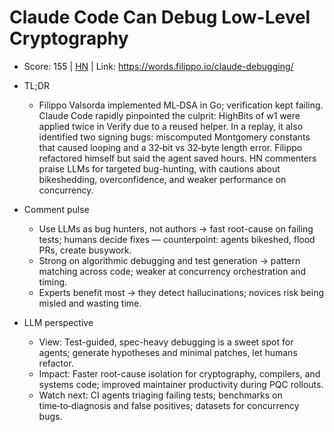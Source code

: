 # Claude Code Can Debug Low-Level Cryptography

- Score: 155 | [HN](https://news.ycombinator.com/item?id=45784179) | Link: https://words.filippo.io/claude-debugging/

- TL;DR
  - Filippo Valsorda implemented ML‑DSA in Go; verification kept failing. Claude Code rapidly pinpointed the culprit: HighBits of w1 were applied twice in Verify due to a reused helper. In a replay, it also identified two signing bugs: miscomputed Montgomery constants that caused looping and a 32‑bit vs 32‑byte length error. Filippo refactored himself but said the agent saved hours. HN commenters praise LLMs for targeted bug-hunting, with cautions about bikeshedding, overconfidence, and weaker performance on concurrency.

- Comment pulse
  - Use LLMs as bug hunters, not authors → fast root-cause on failing tests; humans decide fixes — counterpoint: agents bikeshed, flood PRs, create busywork.
  - Strong on algorithmic debugging and test generation → pattern matching across code; weaker at concurrency orchestration and timing.
  - Experts benefit most → they detect hallucinations; novices risk being misled and wasting time.

- LLM perspective
  - View: Test-guided, spec-heavy debugging is a sweet spot for agents; generate hypotheses and minimal patches, let humans refactor.
  - Impact: Faster root-cause isolation for cryptography, compilers, and systems code; improved maintainer productivity during PQC rollouts.
  - Watch next: CI agents triaging failing tests; benchmarks on time‑to‑diagnosis and false positives; datasets for concurrency bugs.
